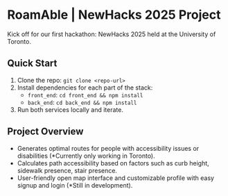 # RoamAble | NewHacks 2025 Project

Kick off for our first hackathon: NewHacks 2025 held at the University of Toronto.

## Quick Start

1. Clone the repo: `git clone <repo-url>`
2. Install dependencies for each part of the stack:
   - `front_end`: `cd front_end && npm install`
   - `back_end`: `cd back_end && npm install`
3. Run both services locally and iterate.

## Project Overview

- Generates optimal routes for people with accessibility issues or disabilities (*Currently only working in Toronto).
- Calculates path accessibility based on factors such as curb height, sidewalk presence, stair presence.
- User-friendly open map interface and customizable profile with easy signup and login (*Still in development).
